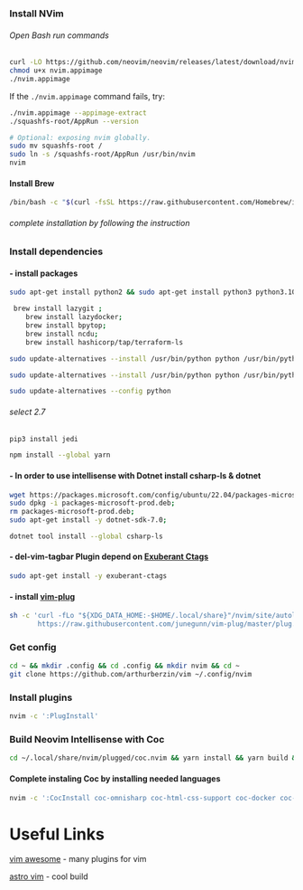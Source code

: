 ### Install NVim
###### Open Bash run commands
```bash
curl -LO https://github.com/neovim/neovim/releases/latest/download/nvim.appimage
chmod u+x nvim.appimage
./nvim.appimage
```
If the `./nvim.appimage` command fails, try:

```bash
./nvim.appimage --appimage-extract
./squashfs-root/AppRun --version

# Optional: exposing nvim globally.
sudo mv squashfs-root /
sudo ln -s /squashfs-root/AppRun /usr/bin/nvim
nvim
```
#### Install Brew
```bash
/bin/bash -c "$(curl -fsSL https://raw.githubusercontent.com/Homebrew/install/HEAD/install.sh)"
```
###### complete installation by following the instruction

### Install dependencies 
#### - install packages
```bash
sudo apt-get install python2 && sudo apt-get install python3 python3.10-venv python-pip python3-pip python-jedi
```


```bash
 brew install lazygit ;
    brew install lazydocker;
    brew install bpytop;
    brew install ncdu;
    brew install hashicorp/tap/terraform-ls
```
```bash
sudo update-alternatives --install /usr/bin/python python /usr/bin/python3 2
```
```bash
sudo update-alternatives --install /usr/bin/python python /usr/bin/python2 1
```
```bash
sudo update-alternatives --config python
```

###### select 2.7

```bash
pip3 install jedi
```
```bash
npm install --global yarn
```
#### - In order to use intellisense with Dotnet install csharp-ls & dotnet
```bash
wget https://packages.microsoft.com/config/ubuntu/22.04/packages-microsoft-prod.deb -O packages-microsoft-prod.deb;
sudo dpkg -i packages-microsoft-prod.deb;
rm packages-microsoft-prod.deb;
sudo apt-get install -y dotnet-sdk-7.0;
```
```bash
dotnet tool install --global csharp-ls
```

####  - del-vim-tagbar Plugin depend on [Exuberant Ctags](https://ctags.sourceforge.net/)
```bash
sudo apt-get install -y exuberant-ctags
```
#### - install [vim-plug](https://github.com/junegunn/vim-plug)

```bash
sh -c 'curl -fLo "${XDG_DATA_HOME:-$HOME/.local/share}"/nvim/site/autoload/plug.vim --create-dirs \
       https://raw.githubusercontent.com/junegunn/vim-plug/master/plug.vim'
```

### Get config

```bash
cd ~ && mkdir .config && cd .config && mkdir nvim && cd ~
git clone https://github.com/arthurberzin/vim ~/.config/nvim
```

### Install plugins
```bash
nvim -c ':PlugInstall'
```

### Build Neovim Intellisense with Coc
```bash
cd ~/.local/share/nvim/plugged/coc.nvim && yarn install && yarn build && nvim -c ':PlugInstall'
```

#### Complete instaling Coc by installing needed languages
```bash
nvim -c ':CocInstall coc-omnisharp coc-html-css-support coc-docker coc-yaml coc-json coc-eslint coc-css coc-jedi coc-prettier coc-git coc-angular coc-csharp-ls'
```



# Useful Links

[vim awesome](https://vimawesome.com/) - many plugins for vim

[astro vim](https://astronvim.github.io/) - cool build
